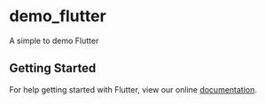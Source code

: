 # demo_flutter

A simple to demo Flutter

## Getting Started

For help getting started with Flutter, view our online
[documentation](https://flutter.io/).
